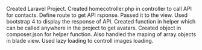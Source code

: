 Created Laravel Project. Created homecotroller.php in controller to call API for contacts. Define route to get API rsponse. Passed it to the view. Used bootstrap 4 to display the response of API. Created function in helper which can be called anywhere in the project to get avatars. Created object in composer.json for helper function. Also handled the maping of array objects in blade view. Used lazy loading to controll images loading.
